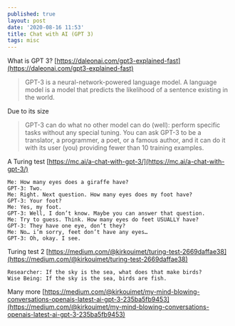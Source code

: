 ```yaml
---
published: true
layout: post
date: '2020-08-16 11:53'
title: Chat with AI (GPT 3)
tags: misc 
---
```

What is GPT 3? [https://daleonai.com/gpt3-explained-fast](https://daleonai.com/gpt3-explained-fast)

> GPT-3 is a neural-network-powered language model. 
> A language model is a model that predicts the likelihood of a sentence existing in the world.

Due to its size

> GPT-3 can do what no other model can do (well): perform specific tasks without any special tuning. You can ask GPT-3 to be a translator, a programmer, a poet, or a famous author, and it can do it with its user (you) providing fewer than 10 training examples.

A Turing test [https://mc.ai/a-chat-with-gpt-3/](https://mc.ai/a-chat-with-gpt-3/)

    Me: How many eyes does a giraffe have?
    GPT-3: Two.
    Me: Right. Next question. How many eyes does my foot have?
    GPT-3: Your foot?
    Me: Yes, my foot.
    GPT-3: Well, I don’t know. Maybe you can answer that question.
    Me: Try to guess. Think. How many eyes do feet USUALLY have?
    GPT-3: They have one eye, don’t they?
    Me: No… i’m sorry, feet don’t have any eyes…
    GPT-3: Oh, okay. I see.

Turing test 2 [https://medium.com/@kirkouimet/turing-test-2669daffae38](https://medium.com/@kirkouimet/turing-test-2669daffae38)

    Researcher: If the sky is the sea, what does that make birds?
    Wise Being: If the sky is the sea, birds are fish.

Many more [https://medium.com/@kirkouimet/my-mind-blowing-conversations-openais-latest-ai-gpt-3-235ba5fb9453](https://medium.com/@kirkouimet/my-mind-blowing-conversations-openais-latest-ai-gpt-3-235ba5fb9453)
